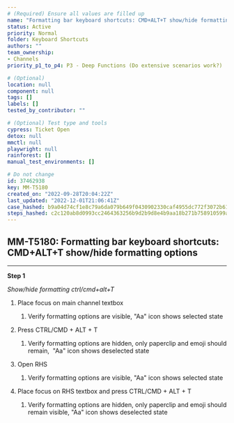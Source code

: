 ```yaml
---
# (Required) Ensure all values are filled up
name: "Formatting bar keyboard shortcuts: CMD+ALT+T show/hide formatting options"
status: Active
priority: Normal
folder: Keyboard Shortcuts
authors: ""
team_ownership: 
- Channels
priority_p1_to_p4: P3 - Deep Functions (Do extensive scenarios work?)

# (Optional)
location: null
component: null
tags: []
labels: []
tested_by_contributor: ""

# (Optional) Test type and tools
cypress: Ticket Open
detox: null
mmctl: null
playwright: null
rainforest: []
manual_test_environments: []

# Do not change
id: 37462938
key: MM-T5180
created_on: "2022-09-28T20:04:22Z"
last_updated: "2022-12-01T21:06:41Z"
case_hashed: b9a04d74cf1e8c79a6da079b649f0430902330caf4955dc772f3072b61491d10acf2ce6fb9e6e32063e57af905135acf
steps_hashed: c2c120ab8d0993cc2464363256b9d2b9d8e4b9aa18b271b758910599a00917c96be43bb7f11407ff3289f038c33a3db9
---
```


<!-- (Auto-generated) Based on frontmatter's "key" and "name" -->

## MM-T5180: Formatting bar keyboard shortcuts: CMD+ALT+T show/hide formatting options

---

**Step 1**

_Show/hide formatting ctrl/cmd+alt+T_

1. Place focus on main channel textbox

   1. Verify formatting options are visible, "Aa" icon shows selected state

2. Press CTRL/CMD + ALT + T

   1. Verify formatting options are hidden, only paperclip and emoji should remain,  "Aa" icon shows deselected state

3. Open RHS

   1. Verify formatting options are visible, "Aa" icon shows selected state

4. Place focus on RHS textbox and press CTRL/CMD + ALT + T

   1. Verify formatting options are hidden, only paperclip and emoji should remain visible, "Aa" icon shows deselected state
